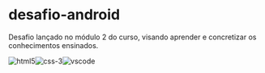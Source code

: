 # desafio-android
Desafio lançado no módulo 2 do curso, visando aprender e concretizar os conhecimentos ensinados.

![html5](https://user-images.githubusercontent.com/71526685/210302554-5526c5a2-36ba-4121-80b8-148b979c2326.png)![css-3](https://user-images.githubusercontent.com/71526685/210302568-150e2ae2-5bf0-4717-8bb9-580b867da75d.png)![vscode](https://user-images.githubusercontent.com/71526685/210302584-21ab4829-0dd4-4923-a665-ca0ac42d4b69.png)


